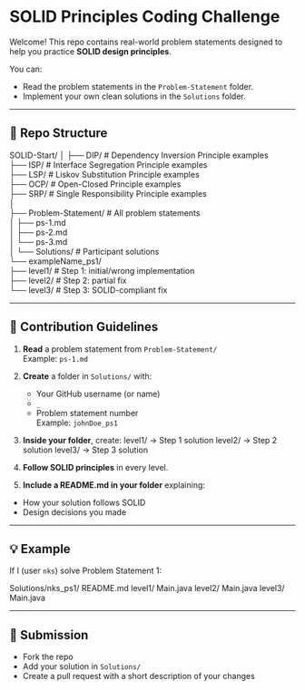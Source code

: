 # SOLID Principles Coding Challenge

Welcome! This repo contains real-world problem statements designed to help you practice **SOLID design principles**.  

You can:
- Read the problem statements in the `Problem-Statement` folder.
- Implement your own clean solutions in the `Solutions` folder.

---

## 📂 Repo Structure

SOLID-Start/
│
├── DIP/                # Dependency Inversion Principle examples  
├── ISP/                # Interface Segregation Principle examples  
├── LSP/                # Liskov Substitution Principle examples  
├── OCP/                # Open-Closed Principle examples  
├── SRP/                # Single Responsibility Principle examples  
│  
├── Problem-Statement/  # All problem statements  
│   ├── ps-1.md  
│   ├── ps-2.md  
│   └── ps-3.md  
│
└── Solutions/          # Participant solutions  
    └── exampleName_ps1/  
        ├── level1/     # Step 1: initial/wrong implementation  
        ├── level2/     # Step 2: partial fix    
        └── level3/     # Step 3: SOLID-compliant fix  

---

## 📝 Contribution Guidelines

1. **Read** a problem statement from `Problem-Statement/`  
   Example: `ps-1.md`

2. **Create** a folder in `Solutions/` with:
   - Your GitHub username (or name)
   - `_`
   - Problem statement number  
   Example: `johnDoe_ps1`

3. **Inside your folder**, create:
level1/ → Step 1 solution
level2/ → Step 2 solution
level3/ → Step 3 solution


4. **Follow SOLID principles** in every level.

5. **Include a README.md in your folder** explaining:
- How your solution follows SOLID
- Design decisions you made

---

## 💡 Example

If I (user `nks`) solve Problem Statement 1:

Solutions/nks_ps1/
README.md
level1/
Main.java
level2/
Main.java
level3/
Main.java


---

## 🚀 Submission

- Fork the repo
- Add your solution in `Solutions/`
- Create a pull request with a short description of your changes
